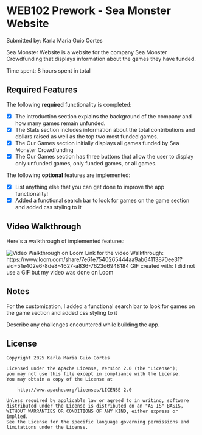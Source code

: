 # WEB102 Prework - Sea Monster Website

Submitted by: Karla Maria Guio Cortes

Sea Monster Website is a website for the company Sea Monster Crowdfunding that displays information about the games they have funded.

Time spent: 8 hours spent in total

## Required Features

The following **required** functionality is completed:

* [X] The introduction section explains the background of the company and how many games remain unfunded.
* [X] The Stats section includes information about the total contributions and dollars raised as well as the top two most funded games.
* [X] The Our Games section initially displays all games funded by Sea Monster Crowdfunding
* [X] The Our Games section has three buttons that allow the user to display only unfunded games, only funded games, or all games.

The following **optional** features are implemented:

* [X] List anything else that you can get done to improve the app functionality!
* [X] Added a functional search bar to look for games on the game section and added css styling to it
      
## Video Walkthrough

Here's a walkthrough of implemented features:

<img src='https://www.loom.com/share/7e61e7540265444aa9ab64113870ee31?sid=eac66cab-9136-45ec-be8d-a2d15a20163b' title='Video Walkthrough on Loom' width='' alt='Video Walkthrough on Loom' />
Link for the video Walkthrough: https://www.loom.com/share/7e61e7540265444aa9ab64113870ee31?sid=51e402e6-8de8-4627-a836-7623d6948184 
<!-- Replace this with whatever GIF tool you used! -->
GIF created with: I did not use a GIF but my video was done on Loom 
<!-- Recommended tools:
[Kap](https://getkap.co/) for macOS
[ScreenToGif](https://www.screentogif.com/) for Windows
[peek](https://github.com/phw/peek) for Linux. -->

## Notes
For the customization, I added a functional search bar to look for games on the game section and added css styling to it

Describe any challenges encountered while building the app.

## License

    Copyright 2025 Karla Maria Guio Cortes

    Licensed under the Apache License, Version 2.0 (the "License");
    you may not use this file except in compliance with the License.
    You may obtain a copy of the License at

        http://www.apache.org/licenses/LICENSE-2.0

    Unless required by applicable law or agreed to in writing, software
    distributed under the License is distributed on an "AS IS" BASIS,
    WITHOUT WARRANTIES OR CONDITIONS OF ANY KIND, either express or implied.
    See the License for the specific language governing permissions and
    limitations under the License.

